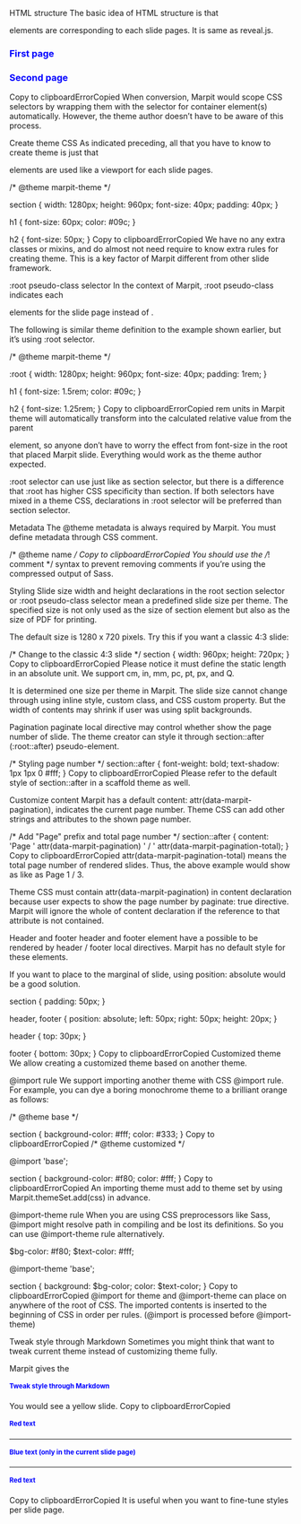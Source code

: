 HTML structure
The basic idea of HTML structure is that <section> elements are corresponding to each slide pages. It is same as reveal.js.

<section><h1>First page</h1></section>
<section><h1>Second page</h1></section>
Copy to clipboardErrorCopied
When conversion, Marpit would scope CSS selectors by wrapping them with the selector for container element(s) automatically. However, the theme author doesn’t have to be aware of this process.

Create theme CSS
As indicated preceding, all that you have to know to create theme is just that <section> elements are used like a viewport for each slide pages.

/* @theme marpit-theme */

section {
  width: 1280px;
  height: 960px;
  font-size: 40px;
  padding: 40px;
}

h1 {
  font-size: 60px;
  color: #09c;
}

h2 {
  font-size: 50px;
}
Copy to clipboardErrorCopied
We have no any extra classes or mixins, and do almost not need require to know extra rules for creating theme. This is a key factor of Marpit different from other slide framework.

:root pseudo-class selector
In the context of Marpit, :root pseudo-class indicates each <section> elements for the slide page instead of <html>.

The following is similar theme definition to the example shown earlier, but it’s using :root selector.

/* @theme marpit-theme */

:root {
  width: 1280px;
  height: 960px;
  font-size: 40px;
  padding: 1rem;
}

h1 {
  font-size: 1.5rem;
  color: #09c;
}

h2 {
  font-size: 1.25rem;
}
Copy to clipboardErrorCopied
rem units in Marpit theme will automatically transform into the calculated relative value from the parent <section> element, so anyone don’t have to worry the effect from font-size in the root <html> that placed Marpit slide. Everything would work as the theme author expected.

:root selector can use just like as section selector, but there is a difference that :root has higher CSS specificity than section. If both selectors have mixed in a theme CSS, declarations in :root selector will be preferred than section selector.

Metadata
The @theme metadata is always required by Marpit. You must define metadata through CSS comment.

/* @theme name */
Copy to clipboardErrorCopied
You should use the /*! comment */ syntax to prevent removing comments if you’re using the compressed output of Sass.

Styling
Slide size
width and height declarations in the root section selector or :root pseudo-class selector mean a predefined slide size per theme. The specified size is not only used as the size of section element but also as the size of PDF for printing.

The default size is 1280 x 720 pixels. Try this if you want a classic 4:3 slide:

/* Change to the classic 4:3 slide */
section {
  width: 960px;
  height: 720px;
}
Copy to clipboardErrorCopied
Please notice it must define the static length in an absolute unit. We support cm, in, mm, pc, pt, px, and Q.

It is determined one size per theme in Marpit. The slide size cannot change through using inline style, custom class, and CSS custom property. But the width of contents may shrink if user was using split backgrounds.

Pagination
paginate local directive may control whether show the page number of slide. The theme creator can style it through section::after (:root::after) pseudo-element.

/* Styling page number */
section::after {
  font-weight: bold;
  text-shadow: 1px 1px 0 #fff;
}
Copy to clipboardErrorCopied
Please refer to the default style of section::after in a scaffold theme as well.

Customize content
Marpit has a default content: attr(data-marpit-pagination), indicates the current page number. Theme CSS can add other strings and attributes to the shown page number.

/* Add "Page" prefix and total page number */
section::after {
  content: 'Page ' attr(data-marpit-pagination) ' / ' attr(data-marpit-pagination-total);
}
Copy to clipboardErrorCopied
attr(data-marpit-pagination-total) means the total page number of rendered slides. Thus, the above example would show as like as Page 1 / 3.

Theme CSS must contain attr(data-marpit-pagination) in content declaration because user expects to show the page number by paginate: true directive. Marpit will ignore the whole of content declaration if the reference to that attribute is not contained.

Header and footer
header and footer element have a possible to be rendered by header / footer local directives. Marpit has no default style for these elements.

If you want to place to the marginal of slide, using position: absolute would be a good solution.

section {
  padding: 50px;
}

header,
footer {
  position: absolute;
  left: 50px;
  right: 50px;
  height: 20px;
}

header {
  top: 30px;
}

footer {
  bottom: 30px;
}
Copy to clipboardErrorCopied
Customized theme
We allow creating a customized theme based on another theme.

@import rule
We support importing another theme with CSS @import rule. For example, you can dye a boring monochrome theme to a brilliant orange as follows:

/* @theme base */

section {
  background-color: #fff;
  color: #333;
}
Copy to clipboardErrorCopied
/* @theme customized */

@import 'base';

section {
  background-color: #f80;
  color: #fff;
}
Copy to clipboardErrorCopied
An importing theme must add to theme set by using Marpit.themeSet.add(css) in advance.

@import-theme rule
When you are using CSS preprocessors like Sass, @import might resolve path in compiling and be lost its definitions. So you can use @import-theme rule alternatively.

$bg-color: #f80;
$text-color: #fff;

@import-theme 'base';

section {
  background: $bg-color;
  color: $text-color;
}
Copy to clipboardErrorCopied
@import for theme and @import-theme can place on anywhere of the root of CSS. The imported contents is inserted to the beginning of CSS in order per rules. (@import is processed before @import-theme)

Tweak style through Markdown
Sometimes you might think that want to tweak current theme instead of customizing theme fully.

Marpit gives the <style> HTML element written in Markdown a special treatment. The specified inline style would parse in the context of as same as a theme, and bundle to the converted CSS together with it.

---
theme: base
---

<style>
section {
  background: yellow;
}
</style>

# Tweak style through Markdown

You would see a yellow slide.
Copy to clipboardErrorCopied
<style> elements would not find in rendered HTML, and would merge into emitted CSS.

style global directive also can use as same purpose.

Scoped style
We also support the scoped inline style through <style scoped>. When a style element has the scoped attribute, its style will apply only to the current slide page only.

<!-- Global style -->
<style>
h1 {
  color: red;
}
</style>

# Red text

---

<!-- Scoped style -->
<style scoped>
h1 {
  color: blue;
}
</style>

# Blue text (only in the current slide page)

---

# Red text
Copy to clipboardErrorCopied
It is useful when you want to fine-tune styles per slide page.